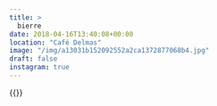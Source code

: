 ```yaml
---
title: >
  bierre
date: 2018-04-16T13:40:08+00:00
location: "Café Delmas"
image: "/img/a13031b152092552a2ca1372877068b4.jpg"
draft: false
instagram: true
---
```


{{<photo src="/img/a13031b152092552a2ca1372877068b4.jpg">}}
